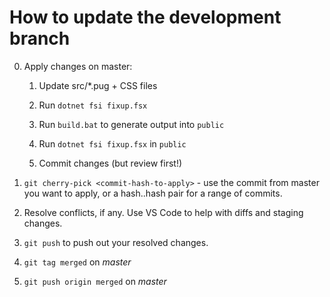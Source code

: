 # How to update the development branch

0. Apply changes on master:

   1. Update src/*.pug + CSS files

   2. Run `dotnet fsi fixup.fsx`

   3. Run `build.bat` to generate output into `public`

   4. Run `dotnet fsi fixup.fsx` in `public`

   5. Commit changes (but review first!)

1. `git cherry-pick <commit-hash-to-apply>` - use the commit from master you want to apply, or a hash..hash pair for a range of commits.

2. Resolve conflicts, if any. Use VS Code to help with diffs and staging changes.

3. `git push` to push out your resolved changes.

4. `git tag merged` on *master*

5. `git push origin merged` on *master*


